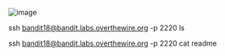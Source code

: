 ![image](https://github.com/user-attachments/assets/b77aa0fa-c8e7-4cd8-825d-4d2dcbfe1c4c)

ssh bandit18@bandit.labs.overthewire.org -p 2220 ls

ssh bandit18@bandit.labs.overthewire.org -p 2220 cat readme
